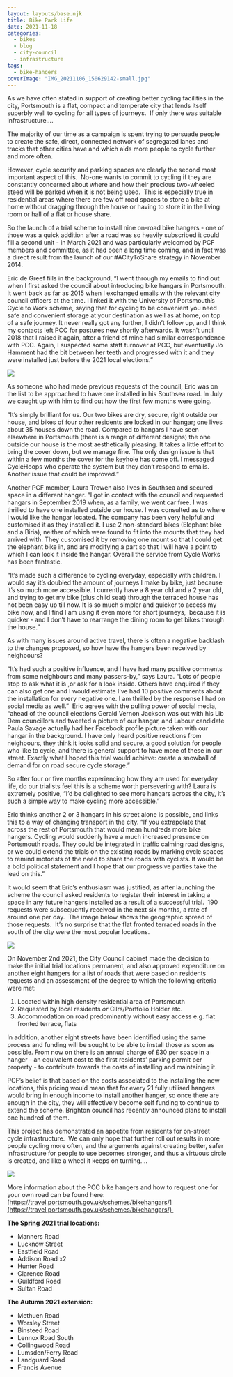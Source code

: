 ```yaml
---
layout: layouts/base.njk
title: Bike Park Life
date: 2021-11-18
categories: 
  - bikes
  - blog
  - city-council
  - infrastructure
tags: 
  - bike-hangers
coverImage: "IMG_20211106_150629142-small.jpg"
---
```


As we have often stated in support of creating better cycling facilities in the city, Portsmouth is a flat, compact and temperate city that lends itself superbly well to cycling for all types of journeys.  If only there was suitable infrastructure....

The majority of our time as a campaign is spent trying to persuade people to create the safe, direct, connected network of segregated lanes and tracks that other cities have and which aids more people to cycle further and more often.

However, cycle security and parking spaces are clearly the second most important aspect of this.  No-one wants to commit to cycling if they are constantly concerned about where and how their precious two-wheeled steed will be parked when it is not being used.  This is especially true in residential areas where there are few off road spaces to store a bike at home without dragging through the house or having to store it in the living room or hall of a flat or house share.

So the launch of a trial scheme to install nine on-road bike hangers - one of those was a quick addition after a road was so heavily subscribed it could fill a second unit - in March 2021 and was particularly welcomed by PCF members and committee, as it had been a long time coming, and in fact was a direct result from the launch of our #ACityToShare strategy in November 2014.

Eric de Greef fills in the background, “I went through my emails to find out when I first asked the council about introducing bike hangars in Portsmouth. It went back as far as 2015 when I exchanged emails with the relevant city council officers at the time. I linked it with the University of Portsmouth’s Cycle to Work scheme, saying that for cycling to be convenient you need safe and convenient storage at your destination as well as at home, on top of a safe journey. It never really got any further, I didn’t follow up, and I think my contacts left PCC for pastures new shortly afterwards. It wasn’t until 2018 that I raised it again, after a friend of mine had similar correspondence with PCC. Again, I suspected some staff turnover at PCC, but eventually Jo Hamment had the bit between her teeth and progressed with it and they were installed just before the 2021 local elections.”

![](images/IMG_20211105_134419467_HDR-small-1024x768.jpg)

As someone who had made previous requests of the council, Eric was on the list to be approached to have one installed in his Southsea road. In July we caught up with him to find out how the first few months were going.

“It’s simply brilliant for us. Our two bikes are dry, secure, right outside our house, and bikes of four other residents are locked in our hangar; one lives about 35 houses down the road. Compared to hangars I have seen elsewhere in Portsmouth (there is a range of different designs) the one outside our house is the most aesthetically pleasing. It takes a little effort to bring the cover down, but we manage fine. The only design issue is that within a few months the cover for the keyhole has come off. I messaged CycleHoops who operate the system but they don’t respond to emails. Another issue that could be improved.”

Another PCF member, Laura Trowen also lives in Southsea and secured space in a different hanger. “I got in contact with the council and requested hangars in September 2019 when, as a family, we went car free. I was thrilled to have one installed outside our house. I was consulted as to where I would like the hangar located. The company has been very helpful and customised it as they installed it. I use 2 non-standard bikes (Elephant bike and a Biria), neither of which were found to fit into the mounts that they had arrived with. They customised it by removing one mount so that I could get the elephant bike in, and are modifying a part so that I will have a point to which I can lock it inside the hangar. Overall the service from Cycle Works has been fantastic.

“It’s made such a difference to cycling everyday, especially with children. I would say it’s doubled the amount of journeys I make by bike, just because it’s so much more accessible. I currently have a 8 year old and a 2 year old, and trying to get my bike (plus child seat) through the terraced house has not been easy up till now. It is so much simpler and quicker to access my bike now, and I find I am using it even more for short journeys,  because it is quicker - and I don’t have to rearrange the dining room to get bikes through the house.”

As with many issues around active travel, there is often a negative backlash to the changes proposed, so how have the hangers been received by neighbours?

“It’s had such a positive influence, and I have had many positive comments from some neighbours and many passers-by,” says Laura. “Lots of people stop to ask what it is ,or ask for a look inside. Others have enquired if they can also get one and I would estimate I’ve had 10 positive comments about the installation for every negative one. I am thrilled by the response I had on social media as well.”  Eric agrees with the pulling power of social media, “ahead of the council elections Gerald Vernon Jackson was out with his Lib Dem councillors and tweeted a picture of our hangar, and Labour candidate Paula Savage actually had her Facebook profile picture taken with our hangar in the background. I have only heard positive reactions from neighbours, they think it looks solid and secure, a good solution for people who like to cycle, and there is general support to have more of these in our street. Exactly what I hoped this trial would achieve: create a snowball of demand for on road secure cycle storage.” 

So after four or five months experiencing how they are used for everyday life, do our trialists feel this is a scheme worth persevering with? Laura is extremely positive, “I’d be delighted to see more hangars across the city, it’s such a simple way to make cycling more accessible.”

Eric thinks another 2 or 3 hangars in his street alone is possible, and links this to a way of changing transport in the city. “If you extrapolate that across the rest of Portsmouth that would mean hundreds more bike hangers. Cycling would suddenly have a much increased presence on Portsmouth roads. They could be integrated in traffic calming road designs, or we could extend the trials on the existing roads by marking cycle spaces to remind motorists of the need to share the roads with cyclists. It would be a bold political statement and I hope that our progressive parties take the lead on this.”

It would seem that Eric’s enthusiasm was justified, as after launching the scheme the council asked residents to register their interest in taking a space in any future hangers installed as a result of a successful trial.  190 requests were subsequently received in the next six months, a rate of around one per day.  The image below shows the geographic spread of those requests.  It’s no surprise that the flat fronted terraced roads in the south of the city were the most popular locations.

![](images/IMG_0322.jpeg)

On November 2nd 2021, the City Council cabinet made the decision to make the initial trial locations permanent, and also approved expenditure on another eight hangers for a list of roads that were based on residents requests and an assessment of the degree to which the following criteria were met:

1. Located within high density residential area of Portsmouth
2. Requested by local residents _or_ Cllrs/Portfolio Holder etc.
3. Accommodation on road predominantly without easy access e.g. flat fronted terrace, flats

In addition, another eight streets have been identified using the same process and funding will be sought to be able to install those as soon as possible. From now on there is an annual charge of £30 per space in a hanger - an equivalent cost to the first residents’ parking permit per property - to contribute towards the costs of installing and maintaining it.

PCF’s belief is that based on the costs associated to the installing the new locations, this pricing would mean that for every 21 fully utilised hangers would bring in enough income to install another hanger, so once there are enough in the city, they will effectively become self funding to continue to extend the scheme. Brighton council has recently announced plans to install one hundred of them.

This project has demonstrated an appetite from residents for on-street cycle infrastructure.  We can only hope that further roll out results in more people cycling more often, and the arguments against creating better, safer infrastructure for people to use becomes stronger, and thus a virtuous circle is created, and like a wheel it keeps on turning….

![](images/IMG_20211106_150712426_HDR-small-1024x768.jpg)

More information about the PCC bike hangers and how to request one for your own road can be found here: [https://travel.portsmouth.gov.uk/schemes/bikehangars/](https://travel.portsmouth.gov.uk/schemes/bikehangars/) 

**The Spring 2021 trial locations:**

- Manners Road
- Lucknow Street
- Eastfield Road
- Addison Road x2
- Hunter Road
- Clarence Road
- Guildford Road
- Sultan Road

**The Autumn 2021 extension:**

- Methuen Road
- Worsley Street 
- Binsteed Road 
- Lennox Road South 
- Collingwood Road
- Lumsden/Ferry Road 
- Landguard Road
- Francis Avenue
